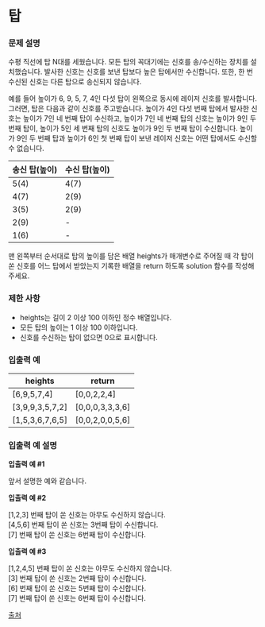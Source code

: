 # 탑

### 문제 설명

수평 직선에 탑 N대를 세웠습니다. 모든 탑의 꼭대기에는 신호를 송/수신하는 장치를 설치했습니다. 발사한 신호는 신호를 보낸 탑보다 높은 탑에서만 수신합니다. 또한, 한 번 수신된 신호는 다른 탑으로 송신되지 않습니다.

예를 들어 높이가 6, 9, 5, 7, 4인 다섯 탑이 왼쪽으로 동시에 레이저 신호를 발사합니다. 그러면, 탑은 다음과 같이 신호를 주고받습니다. 높이가 4인 다섯 번째 탑에서 발사한 신호는 높이가 7인 네 번째 탑이 수신하고, 높이가 7인 네 번째 탑의 신호는 높이가 9인 두 번째 탑이, 높이가 5인 세 번째 탑의 신호도 높이가 9인 두 번째 탑이 수신합니다. 높이가 9인 두 번째 탑과 높이가 6인 첫 번째 탑이 보낸 레이저 신호는 어떤 탑에서도 수신할 수 없습니다.

송신 탑(높이)|	수신 탑(높이)
---|---
5(4)	|4(7)
4(7)	|2(9)
3(5)	|2(9)
2(9)	|-
1(6)	|-

맨 왼쪽부터 순서대로 탑의 높이를 담은 배열 heights가 매개변수로 주어질 때 각 탑이 쏜 신호를 어느 탑에서 받았는지 기록한 배열을 return 하도록 solution 함수를 작성해주세요.

### 제한 사항

- heights는 길이 2 이상 100 이하인 정수 배열입니다.
- 모든 탑의 높이는 1 이상 100 이하입니다.
- 신호를 수신하는 탑이 없으면 0으로 표시합니다.

### 입출력 예

heights|	return
---|---
[6,9,5,7,4]	|[0,0,2,2,4]
[3,9,9,3,5,7,2]|	[0,0,0,3,3,3,6]
[1,5,3,6,7,6,5]	|[0,0,2,0,0,5,6]

### 입출력 예 설명

**입출력 예 #1**

앞서 설명한 예와 같습니다.

**입출력 예 #2**

[1,2,3] 번째 탑이 쏜 신호는 아무도 수신하지 않습니다.   
[4,5,6] 번째 탑이 쏜 신호는 3번째 탑이 수신합니다.   
[7] 번째 탑이 쏜 신호는 6번째 탑이 수신합니다.   

**입출력 예 #3**

[1,2,4,5] 번째 탑이 쏜 신호는 아무도 수신하지 않습니다.   
[3] 번째 탑이 쏜 신호는 2번째 탑이 수신합니다.   
[6] 번째 탑이 쏜 신호는 5번째 탑이 수신합니다.   
[7] 번째 탑이 쏜 신호는 6번째 탑이 수신합니다.

[출처](https://www.digitalculture.or.kr/koi/selectOlymPiadDissentList.do)
